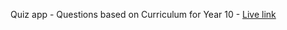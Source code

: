 

 Quiz app - Questions based on Curriculum for Year 10 - [Live link](https://ks3-y9.onrender.com/)
